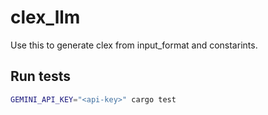 # clex_llm

Use this to generate clex from input_format and constarints.

## Run tests


```bash
GEMINI_API_KEY="<api-key>" cargo test
```
